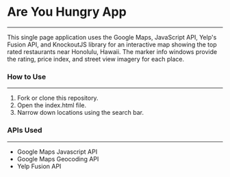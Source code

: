 # Are You Hungry App
---
This single page application uses the Google Maps, JavaScript API, Yelp's Fusion API, and KnockoutJS library for an interactive map showing the top rated restaurants near Honolulu, Hawaii. The marker info windows provide the rating, price index, and street view imagery for each place. 
 

### How to Use
---
1) Fork or clone this repository.
2) Open the index.html file.
3) Narrow down locations using the search bar.


### APIs Used
---
- Google Maps Javascript API
- Google Maps Geocoding API
- Yelp Fusion API

